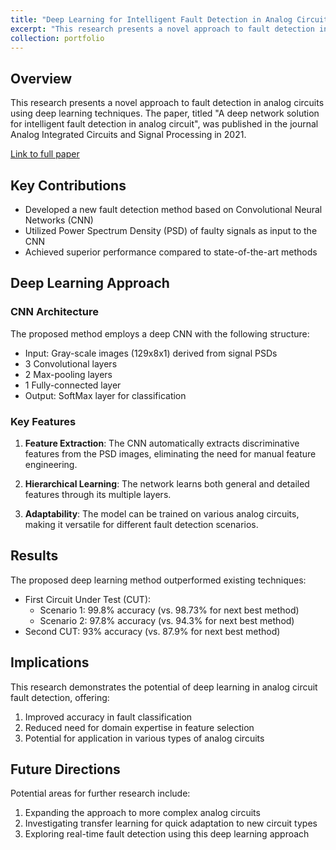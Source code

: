 ```yaml
---
title: "Deep Learning for Intelligent Fault Detection in Analog Circuits"
excerpt: "This research presents a novel approach to fault detection in analog circuits using deep learning techniques. The paper was published in the journal Analog Integrated Circuits and Signal Processing in 2021.<br> <br/><img src='/images/cnn.png'>"
collection: portfolio
---
```



## Overview

This research presents a novel approach to fault detection in analog circuits using deep learning techniques. The paper, titled "A deep network solution for intelligent fault detection in analog circuit", was published in the journal Analog Integrated Circuits and Signal Processing in 2021.

[Link to full paper](https://link.springer.com/article/10.1007/s10470-020-01732-8)

## Key Contributions

- Developed a new fault detection method based on Convolutional Neural Networks (CNN)
- Utilized Power Spectrum Density (PSD) of faulty signals as input to the CNN
- Achieved superior performance compared to state-of-the-art methods

## Deep Learning Approach

### CNN Architecture

The proposed method employs a deep CNN with the following structure:

- Input: Gray-scale images (129x8x1) derived from signal PSDs
- 3 Convolutional layers
- 2 Max-pooling layers
- 1 Fully-connected layer
- Output: SoftMax layer for classification

### Key Features

1. **Feature Extraction**: The CNN automatically extracts discriminative features from the PSD images, eliminating the need for manual feature engineering.

2. **Hierarchical Learning**: The network learns both general and detailed features through its multiple layers.

3. **Adaptability**: The model can be trained on various analog circuits, making it versatile for different fault detection scenarios.

## Results

The proposed deep learning method outperformed existing techniques:

- First Circuit Under Test (CUT):
  - Scenario 1: 99.8% accuracy (vs. 98.73% for next best method)
  - Scenario 2: 97.8% accuracy (vs. 94.3% for next best method)
- Second CUT: 93% accuracy (vs. 87.9% for next best method)

## Implications

This research demonstrates the potential of deep learning in analog circuit fault detection, offering:

1. Improved accuracy in fault classification
2. Reduced need for domain expertise in feature selection
3. Potential for application in various types of analog circuits

## Future Directions

Potential areas for further research include:

1. Expanding the approach to more complex analog circuits
2. Investigating transfer learning for quick adaptation to new circuit types
3. Exploring real-time fault detection using this deep learning approach